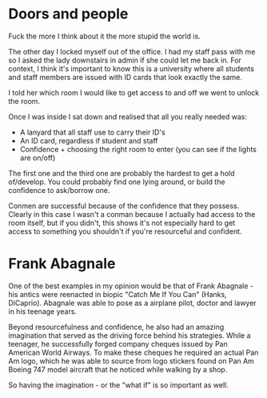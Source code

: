 # Doors and people

Fuck the more I think about it the more stupid the world is.

The other day I locked myself out of the office. I had my staff pass with me so I asked
the lady downstairs in admin if she could let me back in. For context, I think it's 
important to know this is a university where all students and staff members are issued
with ID cards that look exactly the same.

I told her which room I would like to get access to and off we went to unlock the room.

Once I was inside I sat down and realised that all you really needed was:
- A lanyard that all staff use to carry their ID's
- An ID card, regardless if student and staff
- Confidence + choosing the right room to enter (you can see if the lights are on/off)

The first one and the third one are probably the hardest to get a hold of/develop. You
could probably find one lying around, or build the confidence to ask/borrow one.

Conmen are successful because of the confidence that they possess. Clearly in this case
I wasn't a conman because I actually had access to the room itself, but if you didn't,
this shows it's not especially hard to get access to something you shouldn't if you're
resourceful and confident.

# Frank Abagnale

One of the best examples in my opinion would be that of Frank Abagnale - his antics 
were reenacted in  biopic "Catch Me If You Can" (Hanks, DiCaprio). Abagnale was 
able to pose as a airplane pilot, doctor and lawyer in his teenage years.

Beyond resourcefulness and confidence, he also had an amazing imagination that served
as the driving force behind his strategies. While a teenager, he successfully forged
company cheques issued by Pan American World Airways. To make these cheques he 
required an actual Pan Am logo, which he was able to source from logo stickers found
on Pan Am Boeing 747 model aircraft that he noticed while walking by a shop.

So having the imagination - or the "what if" is so important as well.
